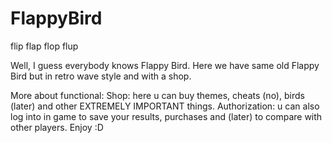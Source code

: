 # FlappyBird
flip flap flop flup

Well, I guess everybody knows Flappy Bird. Here we have same old Flappy Bird but in retro wave style and with a shop.

More about functional:
  Shop: here u can buy themes, cheats (no), birds (later) and other EXTREMELY IMPORTANT things.
  Authorization: u can also log into in game to save your results, purchases and (later) to compare with other players.
Enjoy :D
